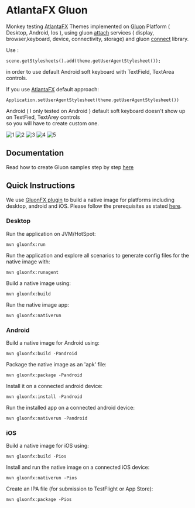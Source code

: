 # AtlantaFX Gluon

Monkey testing [AtlantaFX](https://github.com/mkpaz/atlantafx) Themes implemented on [Gluon](https://gluonhq.com/services) Platform ( Desktop, Android, Ios ), using gluon
[attach](https://gluonhq.com/products/mobile/attach/) services ( display, browser,keyboard, device, connectivity, storage) and gluon 
[connect](https://docs.gluonhq.com/#_file_provider) library.<br>

Use :
```
scene.getStylesheets().add(theme.getUserAgentStylesheet());
```
in order to use default Android soft keyboard with TextField, TextArea controls.

If you use [AtlantaFX](https://github.com/mkpaz/atlantafx) default approach:
```
Application.setUserAgentStylesheet(theme.getUserAgentStylesheet())
```
Android ( I only tested on Android ) default soft keyboard doesn't show up on TextFied, TextArey controls<br> so you will have to create custom one.

![1](.screenshots/base.png) ![2](.screenshots/left.png)
![3](.screenshots/notification.png) ![4](.screenshots/card.png)
![5](.screenshots/chart.png)

## Documentation

Read how to create Gluon samples step by step [here](https://docs.gluonhq.com/)

## Quick Instructions

We use [GluonFX plugin](https://docs.gluonhq.com/) to build a native image for platforms including desktop, android and iOS.
Please follow the prerequisites as stated [here](https://docs.gluonhq.com/#_requirements).

### Desktop

Run the application on JVM/HotSpot:

    mvn gluonfx:run

Run the application and explore all scenarios to generate config files for the native image with:

    mvn gluonfx:runagent

Build a native image using:

    mvn gluonfx:build

Run the native image app:

    mvn gluonfx:nativerun

### Android

Build a native image for Android using:

    mvn gluonfx:build -Pandroid

Package the native image as an 'apk' file:

    mvn gluonfx:package -Pandroid

Install it on a connected android device:

    mvn gluonfx:install -Pandroid

Run the installed app on a connected android device:

    mvn gluonfx:nativerun -Pandroid

### iOS

Build a native image for iOS using:

    mvn gluonfx:build -Pios

Install and run the native image on a connected iOS device:

    mvn gluonfx:nativerun -Pios

Create an IPA file (for submission to TestFlight or App Store):

    mvn gluonfx:package -Pios